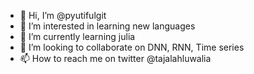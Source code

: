 - 👋 Hi, I’m @pyutifulgit
- 👀 I’m interested in learning new languages
- 🌱 I’m currently learning julia
- 💞️ I’m looking to collaborate on DNN, RNN, Time series
- 📫 How to reach me on twitter @tajalahluwalia

<!---
pyutifulgit/pyutifulgit is a ✨ special ✨ repository because its `README.md` (this file) appears on your GitHub profile.
You can click the Preview link to take a look at your changes.
--->
